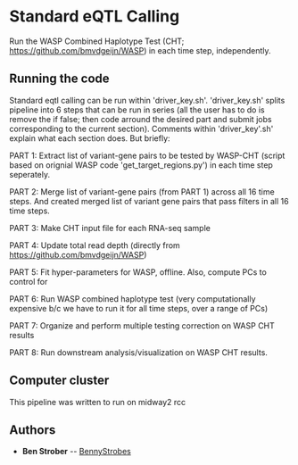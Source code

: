# Standard eQTL Calling
Run the WASP Combined Haplotype Test (CHT; https://github.com/bmvdgeijn/WASP) in each time step, independently.



## Running the code

Standard eqtl calling can be run within 'driver_key.sh'. 
'driver_key.sh' splits pipeline into 6 steps that can be run in series (all the user has to do is remove the if false; then code arround the desired part and submit jobs corresponding to the current section). 
Comments within 'driver_key'.sh' explain what each section does. But briefly:

PART 1: Extract list of variant-gene pairs to be tested by WASP-CHT (script based on orignial WASP code 'get_target_regions.py') in each time step seperately.

PART 2: Merge list of variant-gene pairs (from PART 1) across all 16 time steps. And created merged list of variant gene pairs that pass filters in all 16 time steps.

PART 3: Make CHT input file for each RNA-seq sample

PART 4: Update total read depth (directly from https://github.com/bmvdgeijn/WASP)

PART 5: Fit hyper-parameters for WASP, offline. Also, compute PCs to control for

PART 6: Run WASP combined haplotype test (very computationally expensive b/c we have to run it for all time steps, over a range of PCs)

PART 7: Organize and perform multiple testing correction on WASP CHT results

PART 8: Run downstream analysis/visualization on WASP CHT results.



## Computer cluster

This pipeline was written to run on midway2 rcc

## Authors

* **Ben Strober** -- [BennyStrobes](https://github.com/BennyStrobes)
